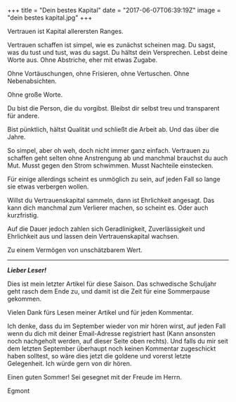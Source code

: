 +++
title = "Dein bestes Kapital"
date = "2017-06-07T06:39:19Z"
image = "dein bestes kapital.jpg"
+++

Vertrauen ist Kapital allerersten Ranges.

Vertrauen schaffen ist simpel, wie es zunächst scheinen mag. Du sagst, was du tust und tust, was du sagst. Du hältst dein Versprechen. Lebst deine Worte aus. Ohne Abstriche, eher mit etwas Zugabe.

Ohne Vortäuschungen, ohne Frisieren, ohne Vertuschen. Ohne Nebenabsichten.

Ohne große Worte. 

Du bist die Person, die du vorgibst. Bleibst dir selbst treu und transparent für andere.

Bist pünktlich, hältst Qualität und schließt die Arbeit ab. Und das über die Jahre. 

So simpel, aber oh weh, doch nicht immer ganz einfach. Vertrauen zu schaffen geht selten ohne Anstrengung ab und manchmal brauchst du auch Mut. Musst gegen den Strom schwimmen. Musst Nachteile einstecken.

Für einige allerdings scheint es unmöglich zu sein, auf jeden Fall so lange sie etwas verbergen wollen.

Willst du Vertrauenskapital sammeln, dann ist Ehrlichkeit angesagt. Das kann dich manchmal zum Verlierer machen, so scheint es. Oder auch kurzfristig.

Auf die Dauer jedoch zahlen sich Geradlinigkeit, Zuverlässigkeit und Ehrlichkeit aus und lassen dein Vertrauenskapital wachsen.

Zu einem Vermögen von unschätzbarem Wert.

---------

***Lieber Leser!***

Dies ist mein letzter Artikel für diese Saison. Das schwedische Schuljahr geht rasch dem Ende zu, und damit ist die Zeit für eine Sommerpause gekommen.

Vielen Dank fürs Lesen meiner Artikel und für jeden Kommentar. 

Ich denke, dass du im September wieder von mir hören wirst, auf jeden Fall wenn du dich mit deiner Email-Adresse registriert hast (Kann ansonsten noch nachgeholt werden, auf dieser Seite oben rechts). Und falls du mir seit dem letzten September überhaupt noch keinen Kommentar zugeschickt haben solltest, so wäre dies jetzt die goldene und vorerst letzte Gelegenheit. Ich würde gern von dir hören.

Einen guten Sommer! Sei gesegnet mit der Freude im Herrn.

Egmont